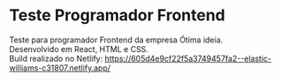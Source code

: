 # Teste Programador Frontend

Teste para programador Frontend da empresa Ótima ideia.  
Desenvolvido em React, HTML e CSS.  
Build realizado no Netlify: https://605d4e9cf22f5a3749457fa2--elastic-williams-c31807.netlify.app/
